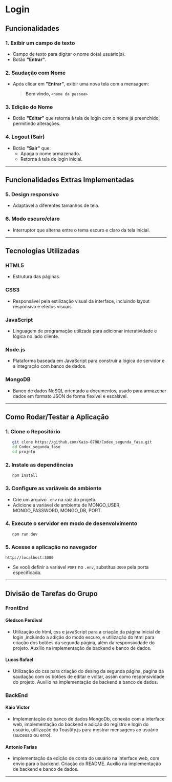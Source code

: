 # Login

## Funcionalidades

### 1. Exibir um campo de texto

- Campo de texto para digitar o nome do(a) usuário(a).
- Botão **"Entrar"**.

### 2. Saudação com Nome

- Após clicar em **"Entrar"**, exibir uma nova tela com a mensagem:
  > **Bem vindo, `<nome da pessoa>`**

### 3. Edição do Nome

- Botão **"Editar"** que retorna à tela de login com o nome já preenchido, permitindo alterações.

### 4. Logout (Sair)

- Botão **"Sair"** que:
  - Apaga o nome armazenado.
  - Retorna à tela de login inicial.

---

## Funcionalidades Extras Implementadas

### 5. Design responsivo

- Adaptável a diferentes tamanhos de tela.

### 6. Modo escuro/claro

- Interruptor que alterna entre o tema escuro e claro da tela inicial. 

---

## Tecnologias Utilizadas

### HTML5

- Estrutura das páginas.

### CSS3

- Responsável pela estilização visual da interface, incluindo layout responsivo e efeitos visuais.

### JavaScript

- Linguagem de programação utilizada para adicionar interatividade e lógica no lado cliente.

### Node.js

- Plataforma baseada em JavaScript para construir a lógica de servidor e a integração com banco de dados.

### MongoDB

- Banco de dados NoSQL orientado a documentos, usado para armazenar dados em formato JSON de forma flexível e escalável.

---

## Como Rodar/Testar a Aplicação

### 1. Clone o Repositório

```bash
   git clone https://github.com/Kaio-0708/Codex_segunda_fase.git
   cd Codex_segunda_fase
   cd projeto
```
### 2. Instale as dependências

```
   npm install
```

### 3. Configure as variáveis de ambiente

- Crie um arquivo ```.env``` na raiz do projeto.
- Adicione a variável de ambiente de MONGO_USER, MONGO_PASSWORD, MONGO_DB, PORT.

### 4. Execute o servidor em modo de desenvolvimento

```
   npm run dev
```

### 5. Acesse a aplicação no navegador

```
http://localhost:3000

```
- Se você definir a variável ```PORT``` no ```.env```, substitua ```3000``` pela porta especificada.

---

## Divisão de Tarefas do Grupo

### FrontEnd

#### Gledson Perdival

- Utilização do html, css e javaScript para a criação da página inicial de login ,incluindo a adição do modo escuro, e utilização do html para criação dos botões da segunda página, além da responsividade do projeto. Auxilio na implementação de backend e banco de dados. 

#### Lucas Rafael

- Utilização do css para criação do desing da segunda página, pagina da saudação com os botões de editar e voltar, assim como responsividade do projeto. Auxilio na implementação de backend e banco de dados. 

### BackEnd

#### Kaio Victor
- Implementação do banco de dados MongoDb, conexão com a interface web, implementação do backend e adição do registro e login do usuário, utilização do Toastify.js para mostrar mensagens ao usuário (sucesso ou erro).
  
#### Antonio Farias
- implementação da edição de conta do usuário na interface web, com envio para o backend. Criação do README. Auxilio na implementação de backend e banco de dados. 


---

